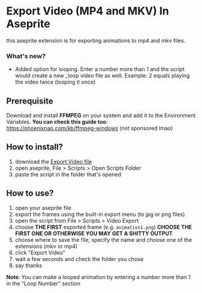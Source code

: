 # Export Video (MP4 and MKV) In Aseprite

this aseprite extension is for exporting animations to mp4 and mkv files.

### What's new?

- Added option for looping. Enter a number more than 1 and the script would create a
  new \_loop video file as well. Example: 2 equals playing the video twice (looping it once)

## Prerequisite

Download and install **FFMPEG** on your system and add it to the Environment Variables. **You can check this guide too**: https://phoenixnap.com/kb/ffmpeg-windows (not sponsored lmao)

## How to install?

1. download the [Export Video file](/Export%20Video.lua)
2. open aseprite, File > Scripts > Open Scripts Folder
3. paste the script in the folder that's opened

## How to use?

1. open your aseprite file
2. export the frames using the built-in export menu (to jpg or png files)
3. open the script from File > Scripts > Video Export
4. choose **THE FIRST** exported frame (e.g. `animation1.png`)
   **CHOOSE THE FIRST ONE OR OTHERWISE YOU MAY GET A SHITTY OUTPUT**
5. choose where to save the file, specify the name and choose one of the extensions (mkv or mp4)
6. click "Export Video"
7. wait a few seconds and check the folder you chose
8. say thanks

**Note**: You can make a looped animation by entering a number more than 1 in the "Loop Number" section
